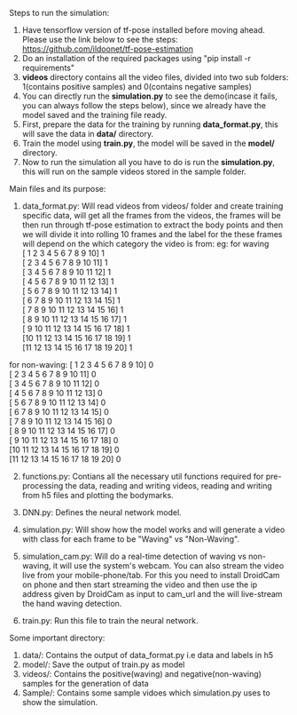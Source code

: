 Steps to run the simulation:
1. Have tensorflow version of tf-pose installed before moving ahead. Please use the link below to see the steps: https://github.com/ildoonet/tf-pose-estimation
2. Do an installation of the required packages using "pip install -r requirements"
3. **videos** directory contains all the video files, divided into two sub folders: 1(contains positive samples) and 0(contains negative samples)
4. You can directly run the **simulation.py** to see the demo(incase it fails, you can always follow the steps below), since we already have the model saved and the training file ready.
5. First, prepare the data for the training by running **data_format.py**, this will save the data in **data/** directory.
6. Train the model using **train.py**, the model will be saved in the **model/** directory.
7. Now to run the simulation all you have to do is run the **simulation.py**, this will run on the sample videos stored in the sample folder.

Main files and its purpose:
1. data_format.py: Will read videos from videos/ folder and create training specific data, will get all the frames from the videos, the frames will be then run through tf-pose estimation to extract the body points and then we will divide it into rolling 10 frames and the label for the these frames will depend on the which category the video is from:
eg: for waving <br>
	[ 1  2  3  4  5  6  7  8  9 10] 1<br>
	[ 2  3  4  5  6  7  8  9 10 11] 1<br>
	[ 3  4  5  6  7  8  9 10 11 12] 1<br>
	[ 4  5  6  7  8  9 10 11 12 13] 1<br>
	[ 5  6  7  8  9 10 11 12 13 14] 1<br>
	[ 6  7  8  9 10 11 12 13 14 15] 1<br>
	[ 7  8  9 10 11 12 13 14 15 16] 1<br>
	[ 8  9 10 11 12 13 14 15 16 17] 1<br>
	[ 9 10 11 12 13 14 15 16 17 18] 1<br>
	[10 11 12 13 14 15 16 17 18 19] 1<br>
	[11 12 13 14 15 16 17 18 19 20] 1<br>

for non-waving:
	[ 1  2  3  4  5  6  7  8  9 10] 0<br>
	[ 2  3  4  5  6  7  8  9 10 11] 0<br>
	[ 3  4  5  6  7  8  9 10 11 12] 0<br>
	[ 4  5  6  7  8  9 10 11 12 13] 0<br>
	[ 5  6  7  8  9 10 11 12 13 14] 0<br>
	[ 6  7  8  9 10 11 12 13 14 15] 0<br>
	[ 7  8  9 10 11 12 13 14 15 16] 0<br>
	[ 8  9 10 11 12 13 14 15 16 17] 0<br>
	[ 9 10 11 12 13 14 15 16 17 18] 0<br>
	[10 11 12 13 14 15 16 17 18 19] 0<br>
	[11 12 13 14 15 16 17 18 19 20] 0<br>
	
	
2. functions.py: Contians all the necessary util functions required for pre-processing the data, reading and writing videos, reading and writing from h5 files and plotting the bodymarks.

3. DNN.py: Defines the neural network model.

4. simulation.py: Will show how the model works and will generate a video with class for each frame to be "Waving"  vs "Non-Waving". 

5. simulation_cam.py: Will do a real-time detection of waving vs non-waving, it will use the system's webcam. 
You can also stream the video live from your mobile-phone/tab. For this you need to install DroidCam on phone and then start streaming the video and then use the ip address given by DroidCam as input to cam_url and the will live-stream the hand waving detection.

6. train.py: Run this file to train the neural network.


Some important directory:
1. data/: Contains the output of data_format.py i.e data and labels in h5
2. model/: Save the output of train.py as model
3. videos/: Contains the positive(waving) and negative(non-waving) samples for the generation of data 
4. Sample/: Contains some sample vidoes which simulation.py uses to show the simulation.

